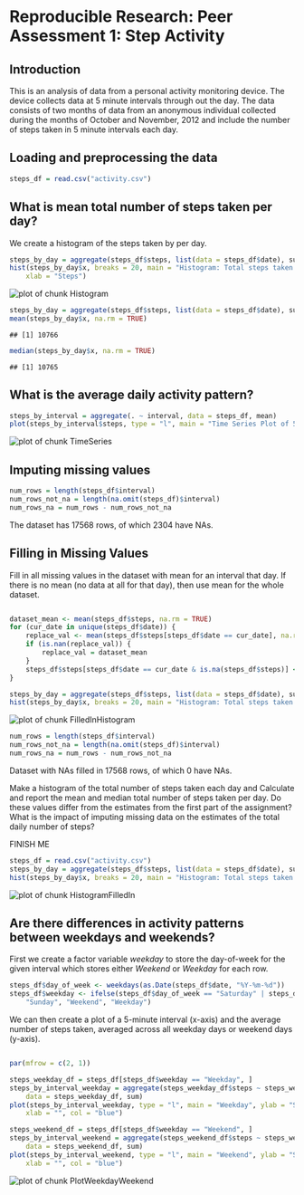 
# Reproducible Research: Peer Assessment 1: Step Activity


## Introduction

This is an analysis of data from a personal activity monitoring device.  The device collects data at 5 minute intervals through out the day. The data consists of two months of data from an anonymous individual collected during the months of October and November, 2012 and include the number of steps taken in 5 minute intervals each day.

## Loading and preprocessing the data


```r
steps_df = read.csv("activity.csv")
```


## What is mean total number of steps taken per day?

We create a histogram of the steps taken by per day.


```r
steps_by_day = aggregate(steps_df$steps, list(data = steps_df$date), sum)
hist(steps_by_day$x, breaks = 20, main = "Histogram: Total steps taken each day", 
    xlab = "Steps")
```

![plot of chunk Histogram](figure/Histogram.png) 



```r
steps_by_day = aggregate(steps_df$steps, list(data = steps_df$date), sum)
mean(steps_by_day$x, na.rm = TRUE)
```

```
## [1] 10766
```



```r
median(steps_by_day$x, na.rm = TRUE)
```

```
## [1] 10765
```



## What is the average daily activity pattern?


```r
steps_by_interval = aggregate(. ~ interval, data = steps_df, mean)
plot(steps_by_interval$steps, type = "l", main = "Time Series Plot of 5-Min Intervals")
```

![plot of chunk TimeSeries](figure/TimeSeries.png) 


## Imputing missing values


```r
num_rows = length(steps_df$interval)
num_rows_not_na = length(na.omit(steps_df)$interval)
num_rows_na = num_rows - num_rows_not_na
```


The dataset has 17568 rows, of which 2304 have NAs.


## Filling in Missing Values 

Fill in all missing values in the dataset with mean for an interval that day.  If there is no mean (no data at all for that day), then use mean for the whole dataset.


```r

dataset_mean <- mean(steps_df$steps, na.rm = TRUE)
for (cur_date in unique(steps_df$date)) {
    replace_val <- mean(steps_df$steps[steps_df$date == cur_date], na.rm = TRUE)
    if (is.nan(replace_val)) {
        replace_val = dataset_mean
    }
    steps_df$steps[steps_df$date == cur_date & is.na(steps_df$steps)] <- replace_val
}
```



```r
steps_by_day = aggregate(steps_df$steps, list(data = steps_df$date), sum)
hist(steps_by_day$x, breaks = 20, main = "Histogram: Total steps taken each day")
```

![plot of chunk FilledInHistogram](figure/FilledInHistogram.png) 



```r
num_rows = length(steps_df$interval)
num_rows_not_na = length(na.omit(steps_df)$interval)
num_rows_na = num_rows - num_rows_not_na
```


Dataset with NAs filled in 17568 rows, of which 0 have NAs.

Make a histogram of the total number of steps taken each day and Calculate and report the mean and median total number of steps taken per day. Do these values differ from the estimates from the first part of the assignment? What is the impact of imputing missing data on the estimates of the total daily number of steps?

FINISH ME


```r
steps_df = read.csv("activity.csv")
steps_by_day = aggregate(steps_df$steps, list(data = steps_df$date), sum)
hist(steps_by_day$x, breaks = 20, main = "Histogram: Total steps taken each day, with filled in data")
```

![plot of chunk HistogramFilledIn](figure/HistogramFilledIn.png) 



## Are there differences in activity patterns between weekdays and weekends?

First we create a factor variable *weekday* to store the day-of-week for the given interval which 
stores either *Weekend* or *Weekday* for each row.


```r
steps_df$day_of_week <- weekdays(as.Date(steps_df$date, "%Y-%m-%d"))
steps_df$weekday <- ifelse(steps_df$day_of_week == "Saturday" | steps_df$day_of_week == 
    "Sunday", "Weekend", "Weekday")
```


We can then create a plot of a 5-minute interval (x-axis) and the average number of steps taken, averaged across all weekday days or weekend days (y-axis).


```r

par(mfrow = c(2, 1))

steps_weekday_df = steps_df[steps_df$weekday == "Weekday", ]
steps_by_interval_weekday = aggregate(steps_weekday_df$steps ~ steps_weekday_df$interval, 
    data = steps_weekday_df, sum)
plot(steps_by_interval_weekday, type = "l", main = "Weekday", ylab = "Steps", 
    xlab = "", col = "blue")

steps_weekend_df = steps_df[steps_df$weekday == "Weekend", ]
steps_by_interval_weekend = aggregate(steps_weekend_df$steps ~ steps_weekend_df$interval, 
    data = steps_weekend_df, sum)
plot(steps_by_interval_weekend, type = "l", main = "Weekend", ylab = "Steps", 
    xlab = "", col = "blue")
```

![plot of chunk PlotWeekdayWeekend](figure/PlotWeekdayWeekend.png) 




